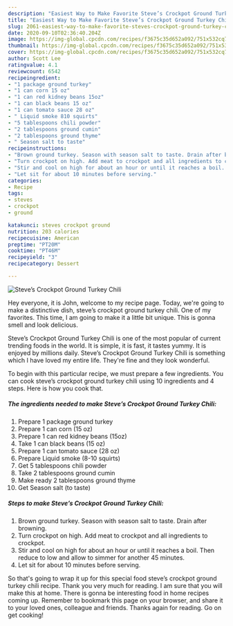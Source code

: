 ```yaml
---
description: "Easiest Way to Make Favorite Steve’s Crockpot Ground Turkey Chili"
title: "Easiest Way to Make Favorite Steve’s Crockpot Ground Turkey Chili"
slug: 2061-easiest-way-to-make-favorite-steves-crockpot-ground-turkey-chili
date: 2020-09-10T02:36:40.204Z
image: https://img-global.cpcdn.com/recipes/f3675c35d652a092/751x532cq70/steves-crockpot-ground-turkey-chili-recipe-main-photo.jpg
thumbnail: https://img-global.cpcdn.com/recipes/f3675c35d652a092/751x532cq70/steves-crockpot-ground-turkey-chili-recipe-main-photo.jpg
cover: https://img-global.cpcdn.com/recipes/f3675c35d652a092/751x532cq70/steves-crockpot-ground-turkey-chili-recipe-main-photo.jpg
author: Scott Lee
ratingvalue: 4.1
reviewcount: 6542
recipeingredient:
- "1 package ground turkey"
- "1 can corn 15 oz"
- "1 can red kidney beans 15oz"
- "1 can black beans 15 oz"
- "1 can tomato sauce 28 oz"
- " Liquid smoke 810 squirts"
- "5 tablespoons chili powder"
- "2 tablespoons ground cumin"
- "2 tablespoons ground thyme"
- " Season salt to taste"
recipeinstructions:
- "Brown ground turkey. Season with season salt to taste. Drain after browning."
- "Turn crockpot on high. Add meat to crockpot and all ingredients to crockpot."
- "Stir and cool on high for about an hour or until it reaches a boil. Then reduce to low and allow to simmer for another 45 minutes."
- "Let sit for about 10 minutes before serving."
categories:
- Recipe
tags:
- steves
- crockpot
- ground

katakunci: steves crockpot ground 
nutrition: 203 calories
recipecuisine: American
preptime: "PT20M"
cooktime: "PT46M"
recipeyield: "3"
recipecategory: Dessert

---
```



![Steve’s Crockpot Ground Turkey Chili](https://img-global.cpcdn.com/recipes/f3675c35d652a092/751x532cq70/steves-crockpot-ground-turkey-chili-recipe-main-photo.jpg)

Hey everyone, it is John, welcome to my recipe page. Today, we're going to make a distinctive dish, steve’s crockpot ground turkey chili. One of my favorites. This time, I am going to make it a little bit unique. This is gonna smell and look delicious.



Steve’s Crockpot Ground Turkey Chili is one of the most popular of current trending foods in the world. It is simple, it is fast, it tastes yummy. It is enjoyed by millions daily. Steve’s Crockpot Ground Turkey Chili is something which I have loved my entire life. They're fine and they look wonderful.


To begin with this particular recipe, we must prepare a few ingredients. You can cook steve’s crockpot ground turkey chili using 10 ingredients and 4 steps. Here is how you cook that.

<!--inarticleads1-->

##### The ingredients needed to make Steve’s Crockpot Ground Turkey Chili:

1. Prepare 1 package ground turkey
1. Prepare 1 can corn (15 oz)
1. Prepare 1 can red kidney beans (15oz)
1. Take 1 can black beans (15 oz)
1. Prepare 1 can tomato sauce (28 oz)
1. Prepare  Liquid smoke (8-10 squirts)
1. Get 5 tablespoons chili powder
1. Take 2 tablespoons ground cumin
1. Make ready 2 tablespoons ground thyme
1. Get  Season salt (to taste)




<!--inarticleads2-->

##### Steps to make Steve’s Crockpot Ground Turkey Chili:

1. Brown ground turkey. Season with season salt to taste. Drain after browning.
1. Turn crockpot on high. Add meat to crockpot and all ingredients to crockpot.
1. Stir and cool on high for about an hour or until it reaches a boil. Then reduce to low and allow to simmer for another 45 minutes.
1. Let sit for about 10 minutes before serving.




So that's going to wrap it up for this special food steve’s crockpot ground turkey chili recipe. Thank you very much for reading. I am sure that you will make this at home. There is gonna be interesting food in home recipes coming up. Remember to bookmark this page on your browser, and share it to your loved ones, colleague and friends. Thanks again for reading. Go on get cooking!

